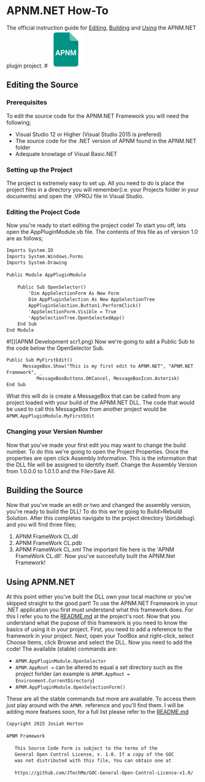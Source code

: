 # APNM.NET How-To
The official instruction guide for [Editing](https://github.com/JTechMe/APNM-Framework/blob/master/APNM.NET%20How-To.md#editing-the-source), [Building](https://github.com/JTechMe/APNM-Framework/blob/master/APNM.NET%20How-To.md#building-the-source) and [Using](https://github.com/JTechMe/APNM-Framework/blob/master/APNM.NET%20How-To.md#using-apnmnet) the APNM.NET plugin project.
#![](ic_launcher.png)
## Editing the Source
### Prerequisites
To edit the source code for the APNM.NET Framework you will need the following;
* Visual Studio 12 or Higher (Visual Studio 2015 is prefered)
* The source code for the .NET version of APNM found in the APNM.NET folder
* Adequate knowlage of Visual Basic.NET

### Setting up the Project
The project is extremely easy to set up. All you need to do is place the project files in a directory you will remember(i.e. your Projects folder in your documents) and open the .VPROJ file in Visual Studio.
### Editing the Project Code
Now you're ready to start editing the project code!
To start you off, lets open the AppPluginModule.vb file. The contents of this file as of version 1.0 are as follows;
```
Imports System.IO
Imports System.Windows.Forms
Imports System.Drawing

Public Module AppPluginModule

    Public Sub OpenSelector()
        'Dim AppSelectionForm As New Form
        Dim AppPluginSelection As New AppSelectionTree
        AppPluginSelection.Button1.PerformClick()
        'AppSelectionForm.Visible = True
        'AppSelectionTree.OpenSelectedApp()
    End Sub
End Module
```
#![](APNM Development scr1.png)
Now we're going to add a Public Sub to the code below the OpenSelector Sub.
```
Public Sub MyFirstEdit()
      MessageBox.Show("This is my first edit to APNM.NET", "APNM.NET Framework", _
           MessageBoxButtons.OKCancel, MessageBoxIcon.Asterisk)
End Sub
```
What this will do is create a MessageBox that can be called from any project loaded with your build of the APNM.NET DLL. The code that would be used to call this MessageBox from another project would be ```APNM.AppPluginModule.MyFirstEdit```
### Changing your Version Number
Now that you've made your first edit you may want to change the build number. To do this we're going to open the Project Properties. Once the properties are open click Assembly Information. This is the information that the DLL file will be assigned to identify itself. Change the Assembly Version from 1.0.0.0 to 1.0.1.0 and the File>Save All.
## Building the Source
Now that you've made an edit or two and changed the assembly version, you're ready to build the DLL! To do this we're going to Build>Rebuild Solution. After this completes navigate to the project directory \bin\debug\ and you will find three files;
1. APNM FrameWork CL.dll
2. APNM FrameWork CL.pdb
3. APNM FrameWork CL.xml
The important file here is the 'APNM FrameWork CL.dll'. Now you've succesfully built the APNM.Net Framework!

## Using APNM.NET
At this point either you've built the DLL own your local machine or you've skipped straight to the good part!
To use the APNM.NET Framework in your .NET application you first must understand what this framework does. For this I refer you to the [README.md](https://github.com/JTechMe/APNM-Framework/blob/master/README.md) at the project's root.
Now that you understand what the pupose of this framework is you need to know the basics of using it in your project.
First, you need to add a reference to the framework in your project.
Next, open your ToolBox and right-click, select Choose Items, click Browse and select the DLL.
Now you need to add the code! The available (stable) commands are:
* ```APNM.AppPluginModule.OpenSelector```
* ```APNM.AppRoot =``` can be altered to equal a set directory such as the project forlder (an example is ```APNM.AppRoot = Environment.CurrentDirectory```)
* ```APNM.AppPluginModule.OpenSelectionForm()```

These are all the stable commands but more are available. To access them just play around with the ```APNM.``` reference and you'll find them. I will be adding more features soon, for a full list please refer to the [README.md](https://github.com/JTechMe/APNM-Framework/blob/master/README.md)
```
Copyright 2015 Josiah Horton

APNM Framework

   This Source Code Form is subject to the terms of the 
   General Open Control License, v. 1.0. If a copy of the GOC 
   was not distributed with this file, You can obtain one at 

   https://github.com/JTechMe/GOC-General-Open-Control-Licence-v1.0/
```
